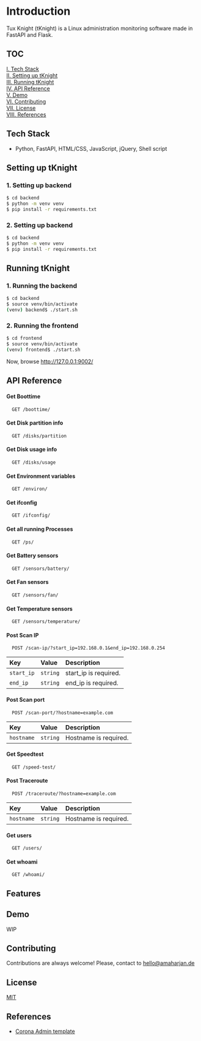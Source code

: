 # Introduction
Tux Knight (tKnight) is a Linux administration monitoring software made in FastAPI and Flask.

## TOC
[I. Tech Stack](#tech-stack)<br>
[II. Setting up tKnight](#setting-up-tknight)<br>
[III. Running tKnight](#running-tknight)<br>
[IV. API Reference](#api-reference)<br>
[V. Demo](#demo)<br>
[VI. Contributing](#contributing)<br>
[VII. License](#license)<br>
[VIII. References](#references)<br>

## Tech Stack
- Python, FastAPI, HTML/CSS, JavaScript, jQuery, Shell script

## Setting up tKnight
### 1. Setting up backend
```bash
$ cd backend
$ python -m venv venv
$ pip install -r requirements.txt
```

### 2. Setting up backend
```bash
$ cd backend
$ python -m venv venv
$ pip install -r requirements.txt
```

## Running tKnight
### 1. Running the backend
```bash
$ cd backend
$ source venv/bin/activate
(venv) backend$ ./start.sh
```

### 2. Running the frontend
```bash
$ cd frontend
$ source venv/bin/activate
(venv) frontend$ ./start.sh
```

Now, browse http://127.0.0.1:9002/

## API Reference
#### Get Boottime
```http
  GET /boottime/
```

#### Get Disk partition info
```http
  GET /disks/partition
```

#### Get Disk usage info
```http
  GET /disks/usage
```

#### Get Environment variables
```http
  GET /environ/
```

#### Get ifconfig
```http
  GET /ifconfig/
```

#### Get all running Processes
```http
  GET /ps/
```

#### Get Battery sensors  
```http
  GET /sensors/battery/
```

#### Get Fan sensors  
```http
  GET /sensors/fan/
```

#### Get Temperature sensors  
```http
  GET /sensors/temperature/
```

#### Post Scan IP
```http
  POST /scan-ip/?start_ip=192.168.0.1&end_ip=192.168.0.254
```
| Key | Value     | Description                       |
| :-------- | :------- | :-------------------------------- |
| `start_ip`  | `string` | start_ip is required. |
| `end_ip`  | `string` | end_ip is required. |

#### Post Scan port
```http
  POST /scan-port/?hostname=example.com
```
| Key | Value     | Description                       |
| :-------- | :------- | :-------------------------------- |
| `hostname`  | `string` | Hostname is required. |

#### Get Speedtest
```http
  GET /speed-test/
```

#### Post Traceroute
```http
  POST /traceroute/?hostname=example.com
```
| Key | Value     | Description                       |
| :-------- | :------- | :-------------------------------- |
| `hostname`  | `string` | Hostname is required. |

#### Get users
```http
  GET /users/
```

#### Get whoami
```http
  GET /whoami/
```

## Features


## Demo
WIP

## Contributing
Contributions are always welcome! Please, contact to hello@amaharjan.de

## License
[MIT](./LICENSE)

## References
- [Corona Admin template](https://www.bootstrapdash.com/product/corona-admin-template)



